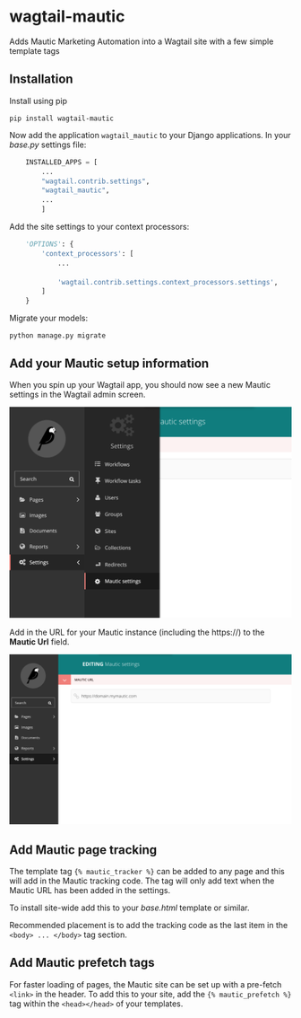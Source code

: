 # wagtail-mautic

Adds Mautic Marketing Automation into a Wagtail site with a few simple template tags

## Installation

Install using pip

    pip install wagtail-mautic

Now add the application `wagtail_mautic` to your Django applications. In your _base.py_ settings file:

```python
    INSTALLED_APPS = [
        ...
        "wagtail.contrib.settings",
        "wagtail_mautic",
        ...
        ]
```

Add the site settings to your context processors:

```python
    'OPTIONS': {
        'context_processors': [
            ...

            'wagtail.contrib.settings.context_processors.settings',
        ]
    }
```

Migrate your models:

    python manage.py migrate

## Add your Mautic setup information

When you spin up your Wagtail app, you should now see a new Mautic settings in the Wagtail admin screen.

![Navigation in Wagtail admin](screenshots/settings_selector.png)

Add in the URL for your Mautic instance (including the https://) to the **Mautic Url** field.

![Mautic settings](screenshots/mautic_settings.png)

## Add Mautic page tracking

The template tag `{% mautic_tracker %}` can be added to any page and this will add in the Mautic tracking code. The tag will only add text when the Mautic URL has been added in the settings.

To install site-wide add this to your _base.html_ template or similar.

Recommended placement is to add the tracking code as the last item in the `<body> ... </body>` tag section.

## Add Mautic prefetch tags

For faster loading of pages, the Mautic site can be set up with a pre-fetch `<link>` in the header.  To add this to your site, add the `{% mautic_prefetch %}` tag within the `<head></head>` of your templates.
